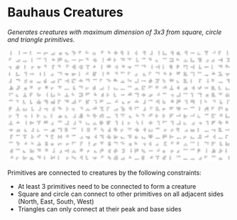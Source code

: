 # Bauhaus Creatures

*Generates creatures with maximum dimension of 3x3 from square, circle and triangle primitives.*

![Bauhaus Creatures made from squares, circles and triangles](32x16x1552516276.png)

Primitives are connected to creatures by the following constraints:

* At least 3 primitives need to be connected to form a creature
* Square and circle can connect to other primitives on all adjacent sides (North, East, South, West)
* Triangles can only connect at their peak and base sides
